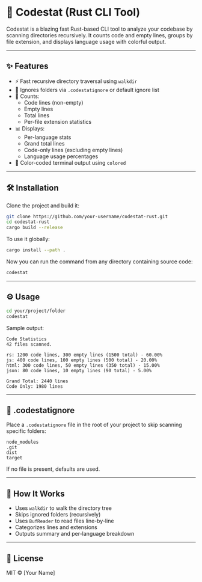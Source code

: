 # 🚀 Codestat (Rust CLI Tool)

Codestat is a blazing fast Rust-based CLI tool to analyze your codebase by scanning directories recursively. It counts code and empty lines, groups by file extension, and displays language usage with colorful output.

---

## ✨ Features

- ⚡ Fast recursive directory traversal using `walkdir`
- 📂 Ignores folders via `.codestatignore` or default ignore list
- 🧮 Counts:
  - Code lines (non-empty)
  - Empty lines
  - Total lines
  - Per-file extension statistics
- 📊 Displays:
  - Per-language stats
  - Grand total lines
  - Code-only lines (excluding empty lines)
  - Language usage percentages
- 🎨 Color-coded terminal output using `colored`

---

## 🛠 Installation

Clone the project and build it:

```bash
git clone https://github.com/your-username/codestat-rust.git
cd codestat-rust
cargo build --release
```

To use it globally:

```bash
cargo install --path .
```

Now you can run the command from any directory containing source code:

```bash
codestat
```

---

## ⚙️ Usage

```bash
cd your/project/folder
codestat
```

Sample output:

```
Code Statistics
42 files scanned.

rs: 1200 code lines, 300 empty lines (1500 total) - 60.00%
js: 400 code lines, 100 empty lines (500 total) - 20.00%
html: 300 code lines, 50 empty lines (350 total) - 15.00%
json: 80 code lines, 10 empty lines (90 total) - 5.00%

Grand Total: 2440 lines
Code Only: 1980 lines
```

---

## 🚫 .codestatignore

Place a `.codestatignore` file in the root of your project to skip scanning specific folders:

```
node_modules
.git
dist
target
```

If no file is present, defaults are used.

---

## 🧠 How It Works

- Uses `walkdir` to walk the directory tree
- Skips ignored folders (recursively)
- Uses `BufReader` to read files line-by-line
- Categorizes lines and extensions
- Outputs summary and per-language breakdown

---

## 🧾 License

MIT © [Your Name]
